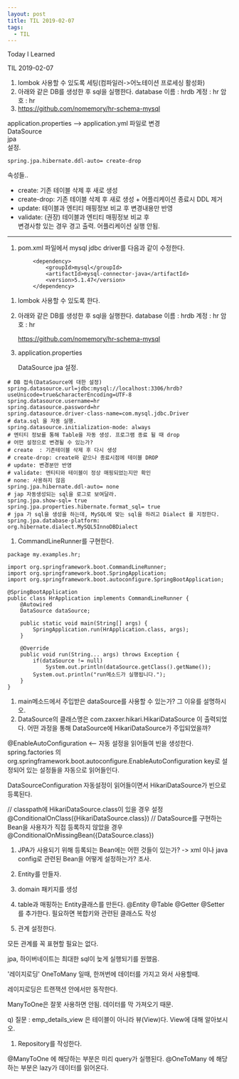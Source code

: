 ```yaml
---
layout: post
title: TIL 2019-02-07
tags:
  - TIL
---
```


Today I Learned

TIL 2019-02-07


1. lombok 사용할 수 있도록 세팅(컴파일러->어노테이션 프로세싱 활성화)
2. 아래와 같은 DB를 생성한 후 sql을 실행한다.
   database 이름 : hrdb
   계정 : hr
   암호 : hr
3. https://github.com/nomemory/hr-schema-mysql

application.properties --> application.yml 파일로 변경  
DataSource  
jpa  
설정.

```
spring.jpa.hibernate.ddl-auto= create-drop
```

속성들..

- create: 기존 테이블 삭제 후 새로 생성
- create-drop: 기존 테이블 삭제 후 새로 생성 + 어플리케이션 종료시 DDL 제거
- update: 테이블과 엔티티 매핑정보 비교 후 변경내용만 반영
- validate: (권장) 테이블과 엔티티 매핑정보 비교 후  
  변경사항 있는 경우 경고 출력. 어플리케이션 실행 안됨.  


---

1. pom.xml 파일에서 mysql jdbc driver를 다음과 같이 수정한다.

```
        <dependency>
            <groupId>mysql</groupId>
            <artifactId>mysql-connector-java</artifactId>
            <version>5.1.47</version>
        </dependency>
```

1. lombok 사용할 수 있도록 한다.

2. 아래와 같은 DB를 생성한 후 sql을 실행한다.
   database 이름 : hrdb
   계정 : hr
   암호 : hr

   https://github.com/nomemory/hr-schema-mysql

3. application.properties

   DataSource
   jpa
   설정.

```
# DB 접속(DataSource에 대한 설정)
spring.datasource.url=jdbc:mysql://localhost:3306/hrdb?useUnicode=true&characterEncoding=UTF-8
spring.datasource.username=hr
spring.datasource.password=hr
spring.datasource.driver-class-name=com.mysql.jdbc.Driver
# data.sql 을 자동 실행. 
spring.datasource.initialization-mode: always
# 엔티티 정보를 통해 Table을 자동 생성. 프로그램 종료 될 때 drop 
# 어떤 설정으로 변경될 수 있는가?
# create  : 기존테이블 삭제 후 다시 생성
# create-drop: create와 같으나 종료시점에 테이블 DROP
# update: 변경분만 반영
# validate: 엔티티와 테이블이 정상 매핑되었는지만 확인
# none: 사용하지 않음
spring.jpa.hibernate.ddl-auto= none
# jap 자동생성되는 sql을 로그로 보여달라.
spring.jpa.show-sql= true
spring.jpa.properties.hibernate.format_sql= true
# jpa 가 sql을 생성을 하는데, MySQL에 맞는 sql을 하려고 Dialect 를 지정한다.
spring.jpa.database-platform: org.hibernate.dialect.MySQL5InnoDBDialect
```

1. CommandLineRunner를 구현한다.

```
package my.examples.hr;

import org.springframework.boot.CommandLineRunner;
import org.springframework.boot.SpringApplication;
import org.springframework.boot.autoconfigure.SpringBootApplication;

@SpringBootApplication
public class HrApplication implements CommandLineRunner {
    @Autowired
    DataSource dataSource;

    public static void main(String[] args) {
        SpringApplication.run(HrApplication.class, args);
    }

    @Override
    public void run(String... args) throws Exception {
        if(dataSource != null)
            System.out.println(dataSource.getClass().getName());
        System.out.println("run메소드가 실행됩니다.");
    }
}
```

1. main메소드에서 주입받은 dataSource를 사용할 수 있는가? 그 이유를 설명하시오.
2. DataSource의 클래스명은 com.zaxxer.hikari.HikariDataSource 이 출력되었다.
   어떤 과정을 통해 DataSource에 HikariDataSource가 주입되었을까?

@EnableAutoConfiguration <-- 자동 설정을 읽어들여 빈을 생성한다.
spring.factories 의 org.springframework.boot.autoconfigure.EnableAutoConfiguration
key로 설정되어 있는 설정들을 자동으로 읽어들인다.

DataSourceConfiguration 자동설정이 읽어들이면서 HikariDataSource가 빈으로 등록된다.

// classpath에 HikariDataSource.class이 있을 경우 설정
@ConditionalOnClass({HikariDataSource.class})
// DataSource를 구현하는 Bean을 사용자가 직접 등록하지 않았을 경우
@ConditionalOnMissingBean({DataSource.class})

1. JPA가 사용되기 위해 등록되는 Bean에는 어떤 것들이 있는가?
   -> xml 이나 java config로 관련된 Bean을 어떻게 설정하는가? 조사.

1. Entity를 만들자.

1. domain 패키지를 생성
2. table과 매핑하는 Entity클래스를 만든다.
   @Entity
   @Table
   @Getter
   @Setter
   를 추가한다.
   필요하면 복합키와 관련된 클래스도 작성
3. 관계 설정한다.

모든 관계를 꼭 표현할 필요는 없다.

jpa, 하이버네이트는 최대한 sql이 늦게 실행되기를 원했음.

'레이지로딩' OneToMany 일때, 한꺼번에 데이터를 가지고 와서 사용할때.

레이지로딩은 트랜잭션 안에서만 동작한다.

ManyToOne은 잘못 사용하면 안됨. 데이터를 막 가져오기 때문.


q) 질문 : emp_details_view 은 테이블이 아니라 뷰(View)다. View에 대해 알아보시오.

1. Repository를 작성한다.

@ManyToOne 에 해당하는 부분은 미리 query가 실행된다.
@OneToMany 에 해당하는 부분은 lazy가 데이터를 읽어온다.